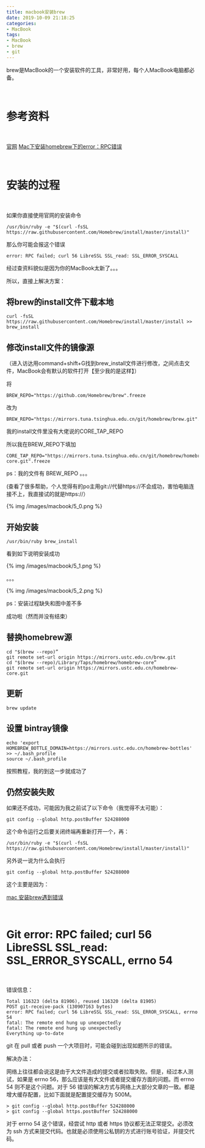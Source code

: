 ```yaml
---
title: macbook安装brew
date: 2019-10-09 21:18:25
categories:
- MacBook
tags:
- MacBook
- brew
- git
---
```

brew是MacBook的一个安装软件的工具，非常好用，每个人MacBook电脑都必备。

<!-- more -->

<br/>

# 参考资料

<br/>

[官网](https://brew.sh/index_zh-cn)
[Mac下安装homebrew下的error：RPC错误](https://blog.csdn.net/qq_38206417/article/details/88568773)

<br/>

# 安装的过程

<br/>

如果你直接使用官网的安装命令

	/usr/bin/ruby -e "$(curl -fsSL https://raw.githubusercontent.com/Homebrew/install/master/install)"

那么你可能会报这个错误

	error: RPC failed; curl 56 LibreSSL SSL_read: SSL_ERROR_SYSCALL
	
经过查资料貌似是因为你的MacBook太新了。。。

所以，直接上解决方案：

## 将brew的install文件下载本地

	curl -fsSL https://raw.githubusercontent.com/Homebrew/install/master/install >> brew_install
	
## 修改install文件的镜像源

（进入访达用command+shift+G找到brew_install文件进行修改，之间点击文件，MacBook会有默认的软件打开【至少我的是这样】）

将

	BREW_REPO="https://github.com/Homebrew/brew".freeze
	
改为

	BREW_REPO="https://mirrors.tuna.tsinghua.edu.cn/git/homebrew/brew.git".freeze

我的install文件里没有大佬说的CORE_TAP_REPO

所以我在BREW_REPO下填加

	CORE_TAP_REPO="https://mirrors.tuna.tsinghua.edu.cn/git/homebrew/homebrew-core.git".freeze
	
ps：我的文件有 BREW_REPO 。。。

(查看了很多帮助，个人觉得有的po主用git://代替https://不会成功，害怕电脑连接不上，我直接试的就是https://）

{% img /images/macbook/5_0.png %}

## 开始安装

	/usr/bin/ruby brew_install
	
看到如下说明安装成功

{% img /images/macbook/5_1.png %}

。。。

{% img /images/macbook/5_2.png %}

ps：安装过程缺失和图中差不多

成功啦（然而并没有结束）

## 替换homebrew源

	cd "$(brew --repo)” 
	git remote set-url origin https://mirrors.ustc.edu.cn/brew.git
	cd "$(brew --repo)/Library/Taps/homebrew/homebrew-core” 
	git remote set-url origin https://mirrors.ustc.edu.cn/homebrew-core.git
	
## 更新

	brew update
	
## 设置 bintray镜像

	echo 'export HOMEBREW_BOTTLE_DOMAIN=https://mirrors.ustc.edu.cn/homebrew-bottles' >> ~/.bash_profile
	source ~/.bash_profile
	
按照教程，我的到这一步就成功了

## 仍然安装失败

如果还不成功，可能因为我之前试了以下命令（我觉得不太可能）：

	git config --global http.postBuffer 524288000
	
这个命令运行之后要关闭终端再重新打开一个，再：

	/usr/bin/ruby -e "$(curl -fsSL https://raw.githubusercontent.com/Homebrew/install/master/install)"

另外说一说为什么会执行

	git config --global http.postBuffer 524288000
	
这个主要是因为：

[mac 安装brew遇到错误](https://my.oschina.net/happyfish319/blog/3089195)

<br/>

# Git error: RPC failed; curl 56 LibreSSL SSL_read: SSL_ERROR_SYSCALL, errno 54

<br/>

错误信息：

	Total 116323 (delta 81906), reused 116320 (delta 81905)
	POST git-receive-pack (130907163 bytes)
	error: RPC failed; curl 56 LibreSSL SSL_read: SSL_ERROR_SYSCALL, errno 54
	fatal: The remote end hung up unexpectedly
	fatal: The remote end hung up unexpectedly
	Everything up-to-date
	
git 在 pull 或者 push 一个大项目时，可能会碰到出现如题所示的错误。

解决办法：

网络上往往都会说这是由于大文件造成的提交或者拉取失败。但是，经过本人测试，如果是 errno 56，那么应该是有大文件或者提交缓存方面的问题。而 errno 54 则不是这个问题。对于 56 错误的解决方式与网络上大部分文章的一致。都是增大缓存配置，比如下面就是配置提交缓存为 500M。

	> git config --global http.postBuffer 524288000
	> git config --global https.postBuffer 524288000
	
对于 errno 54 这个错误，经尝试 http 或者 https 协议都无法正常提交。必须改为 ssh 方式来提交代码。也就是必须使用公私钥的方式进行账号验证，并提交代码。
